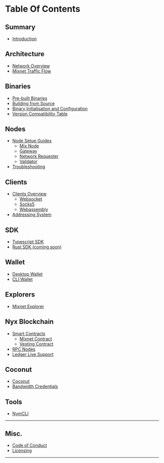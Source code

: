 [](cover.md)


[](Summary.md)

# Table Of Contents

## Summary
- [Introduction](introduction.md)

## Architecture
- [Network Overview](architecture/network-overview.md)
- [Mixnet Traffic Flow](architecture/traffic-flow.md)
<!-- todo reintroduce this with themed images  -->
<!-- - [Network Rewards](architecture/network-rewards.md) --> 

## Binaries
- [Pre-built Binaries](binaries/pre-built-binaries.md)
- [Building from Source](binaries/building-nym.md)
- [Binary Initialisation and Configuration](binaries/init-and-config.md)
- [Version Compatibility Table](binaries/version-compatiblity.md)

## Nodes 
- [Node Setup Guides](nodes/setup-guides.md)
    - [Mix Node](nodes/mix-node-setup.md)
    - [Gateway](nodes/gateway-setup.md)
    - [Network Requester](nodes/network-requester-setup.md)
    - [Validator](nodes/validator-setup.md)
- [Troubleshooting](nodes/troubleshooting.md)

## Clients 
- [Clients Overview](clients/overview.md)
    - [Websocket](clients/websocket-client.md)
    - [Socks5](clients/socks5-client.md)
    - [Webassembly](clients/webassembly-client.md)
- [Addressing System](clients/addressing-system.md)

## SDK
- [Typescript SDK](sdk/typescript.md)
- [Rust SDK (coming soon)](sdk/rust.md)

## Wallet
- [Desktop Wallet](wallet/desktop-wallet.md)
- [CLI Wallet](wallet/cli-wallet.md)

## Explorers 
- [Mixnet Explorer](explorers/mixnet-explorer.md)

## Nyx Blockchain
<!-- - [Interacting with Nyx Chain and Smart Contracts](nyx/interacting-with-chain.md) -->
- [Smart Contracts](nyx/smart-contracts.md)
    - [Mixnet Contract](nyx/mixnet-contract.md)
    - [Vesting Contract](nyx/vesting-contract.md)
- [RPC Nodes](nyx/rpc-node.md)
- [Ledger Live Support](nyx/ledger-live.md)

## Coconut 
- [Coconut](coconut.md)
- [Bandwidth Credentials](bandwidth-credentials.md)

## Tools 
- [NymCLI](tools/nym-cli.md)

--- 
## Misc.
- [Code of Conduct](coc.md)
- [Licensing](licensing.md)
---
